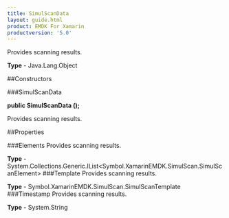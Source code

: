 ```yaml
---
title: SimulScanData
layout: guide.html
product: EMDK For Xamarin 
productversion: '5.0' 
---
```

Provides scanning results.

**Type** - Java.Lang.Object

##Constructors

###SimulScanData

**public SimulScanData ();**

Provides scanning results.

##Properties

###Elements
Provides scanning results.

**Type** - System.Collections.Generic.IList<Symbol.XamarinEMDK.SimulScan.SimulScanElement>
###Template
Provides scanning results.

**Type** - Symbol.XamarinEMDK.SimulScan.SimulScanTemplate
###Timestamp
Provides scanning results.

**Type** - System.String
